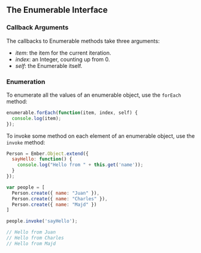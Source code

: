 ## The Enumerable Interface

### Callback Arguments

The callbacks to Enumerable methods take three arguments:

 * *item*: the item for the current iteration.
 * *index*: an Integer, counting up from 0.
 * *self*: the Enumerable itself.

### Enumeration

To enumerate all the values of an enumerable object, use the `forEach` method:

```javascript
enumerable.forEach(function(item, index, self) {
  console.log(item);
});
```

To invoke some method on each element of an enumerable object, use the `invoke` method:

```javascript
Person = Ember.Object.extend({
  sayHello: function() {
    console.log("Hello from " + this.get('name'));
  }
});

var people = [
  Person.create({ name: "Juan" }),
  Person.create({ name: "Charles" }),
  Person.create({ name: "Majd" })
]

people.invoke('sayHello');

// Hello from Juan
// Hello from Charles
// Hello from Majd
```

